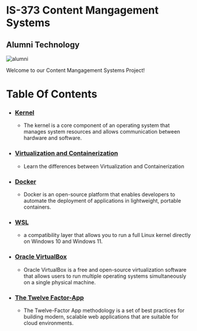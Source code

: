# IS-373 Content Mangagement Systems
## Alumni Technology

![alumni](https://github.com/user-attachments/assets/7c0935c7-5b22-42eb-819e-ee991b294afc)

Welcome to our Content Mangagement Systems Project!

# Table Of Contents

- ### [Kernel](https://github.com/Shaan6695/IS-373/blob/main/kernel.md)
    - The kernel is a core component of an operating system that manages system resources and allows communication between hardware and software.
 
- ### [Virtualization and Containerization](https://github.com/Shaan6695/IS-373/blob/main/Virtualization%26Containerization.md)
    - Learn the differences between Virtualization and Containerization
 
- ### [Docker](https://github.com/Shaan6695/IS-373/blob/main/Docker.md)
    - Docker is an open-source platform that enables developers to automate the deployment of applications in lightweight, portable containers.
 
- ### [WSL](https://github.com/Shaan6695/IS-373/blob/main/WSL2.md)
    - a compatibility layer that allows you to run a full Linux kernel directly on Windows 10 and Windows 11.
 
- ### [Oracle VirtualBox](https://github.com/Shaan6695/IS-373/blob/main/Oracle%20Virtual%20Box.md)
    - Oracle VirtualBox is a free and open-source virtualization software that allows users to run multiple operating systems simultaneously on a single physical machine.
 
- ### [The Twelve Factor-App](https://github.com/Shaan6695/IS-373/blob/main/12FactorApp.md)
    - The Twelve-Factor App methodology is a set of best practices for building modern, scalable web applications that are suitable for cloud environments.
      




